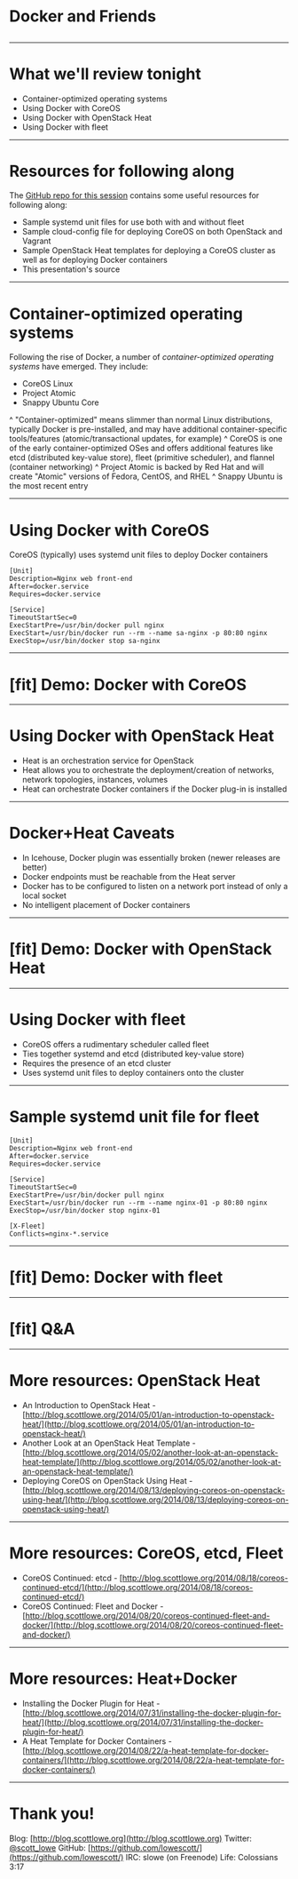 # **Docker and Friends**

## 

---
# **What we'll review tonight**

* Container-optimized operating systems
* Using Docker with CoreOS
* Using Docker with OpenStack Heat
* Using Docker with fleet

---
# **Resources for following along**

The [GitHub repo for this session](http://github.com/lowescott/2015-vbrownbag-docker) contains some useful resources for following along:

* Sample systemd unit files for use both with and without fleet
* Sample cloud-config file for deploying CoreOS on both OpenStack and Vagrant
* Sample OpenStack Heat templates for deploying a CoreOS cluster as well as for deploying Docker containers
* This presentation's source

---
# **Container-optimized operating systems**

Following the rise of Docker, a number of _container-optimized operating systems_ have emerged. They include:

* CoreOS Linux
* Project Atomic
* Snappy Ubuntu Core

^ "Container-optimized" means slimmer than normal Linux distributions, typically Docker is pre-installed, and may have additional container-specific tools/features (atomic/transactional updates, for example)
^ CoreOS is one of the early container-optimized OSes and offers additional features like etcd (distributed key-value store), fleet (primitive scheduler), and flannel (container networking)
^ Project Atomic is backed by Red Hat and will create "Atomic" versions of Fedora, CentOS, and RHEL
^ Snappy Ubuntu is the most recent entry

---
# **Using Docker with CoreOS**

CoreOS (typically) uses systemd unit files to deploy Docker containers

```
[Unit]
Description=Nginx web front-end
After=docker.service
Requires=docker.service
 
[Service]
TimeoutStartSec=0
ExecStartPre=/usr/bin/docker pull nginx
ExecStart=/usr/bin/docker run --rm --name sa-nginx -p 80:80 nginx
ExecStop=/usr/bin/docker stop sa-nginx
```

---
# [fit] **Demo: Docker with CoreOS**

---
# **Using Docker with OpenStack Heat**

* Heat is an orchestration service for OpenStack
* Heat allows you to orchestrate the deployment/creation of networks, network topologies, instances, volumes
* Heat can orchestrate Docker containers if the Docker plug-in is installed

---
# **Docker+Heat Caveats**

* In Icehouse, Docker plugin was essentially broken (newer releases are better)
* Docker endpoints must be reachable from the Heat server
* Docker has to be configured to listen on a network port instead of only a local socket
* No intelligent placement of Docker containers

---
# [fit] **Demo: Docker with OpenStack Heat**

---
# **Using Docker with fleet**

* CoreOS offers a rudimentary scheduler called fleet
* Ties together systemd and etcd (distributed key-value store)
* Requires the presence of an etcd cluster
* Uses systemd unit files to deploy containers onto the cluster

---
# **Sample systemd unit file for fleet**

```
[Unit]
Description=Nginx web front-end
After=docker.service
Requires=docker.service
 
[Service]
TimeoutStartSec=0
ExecStartPre=/usr/bin/docker pull nginx
ExecStart=/usr/bin/docker run --rm --name nginx-01 -p 80:80 nginx
ExecStop=/usr/bin/docker stop nginx-01

[X-Fleet]
Conflicts=nginx-*.service
```

---
# [fit]  **Demo: Docker with fleet**

---
# [fit] **Q&A**

---
# **More resources: OpenStack Heat**

* An Introduction to OpenStack Heat - [http://blog.scottlowe.org/2014/05/01/an-introduction-to-openstack-heat/](http://blog.scottlowe.org/2014/05/01/an-introduction-to-openstack-heat/)
* Another Look at an OpenStack Heat Template - [http://blog.scottlowe.org/2014/05/02/another-look-at-an-openstack-heat-template/](http://blog.scottlowe.org/2014/05/02/another-look-at-an-openstack-heat-template/)
* Deploying CoreOS on OpenStack Using Heat - [http://blog.scottlowe.org/2014/08/13/deploying-coreos-on-openstack-using-heat/](http://blog.scottlowe.org/2014/08/13/deploying-coreos-on-openstack-using-heat/)

---
# **More resources: CoreOS, etcd, Fleet**

* CoreOS Continued: etcd - [http://blog.scottlowe.org/2014/08/18/coreos-continued-etcd/](http://blog.scottlowe.org/2014/08/18/coreos-continued-etcd/)
* CoreOS Continued: Fleet and Docker - [http://blog.scottlowe.org/2014/08/20/coreos-continued-fleet-and-docker/](http://blog.scottlowe.org/2014/08/20/coreos-continued-fleet-and-docker/)

---
# **More resources: Heat+Docker**

* Installing the Docker Plugin for Heat - [http://blog.scottlowe.org/2014/07/31/installing-the-docker-plugin-for-heat/](http://blog.scottlowe.org/2014/07/31/installing-the-docker-plugin-for-heat/)
* A Heat Template for Docker Containers - [http://blog.scottlowe.org/2014/08/22/a-heat-template-for-docker-containers/](http://blog.scottlowe.org/2014/08/22/a-heat-template-for-docker-containers/)

---
# **Thank you!**

Blog: [http://blog.scottlowe.org](http://blog.scottlowe.org)
Twitter: [@scott_lowe](https://twitter.com/scott_lowe)
GitHub: [https://github.com/lowescott/](https://github.com/lowescott/)
IRC: slowe (on Freenode)
Life: Colossians 3:17
